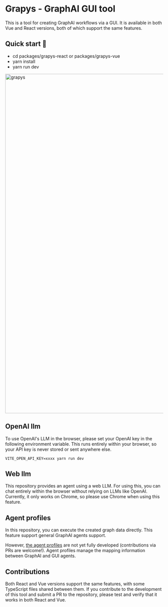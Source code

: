 # Grapys - GraphAI GUI tool

This is a tool for creating GraphAI workflows via a GUI. It is available in both Vue and React versions, both of which support the same features.

## Quick start 🚀
  - cd packages/grapys-react or packages/grapys-vue
  - yarn install
  - yarn run dev

<img width="1078" alt="grapys" src="https://github.com/user-attachments/assets/54f2083e-4c6a-4ea3-9f41-788ef607eefa" />


## OpenAI llm

To use OpenAI's LLM in the browser, please set your OpenAI key in the following environment variable.
This runs entirely within your browser, so your API key is never stored or sent anywhere else.

```
VITE_OPEN_API_KEY=xxxx yarn run dev
```

## Web llm

This repository provides an agent using a web LLM.
For using this, you can chat entirely within the browser without relying on LLMs like OpenAI.
Currently, it only works on Chrome, so please use Chrome when using this feature.

## Agent profiles
In this repository, you can execute the created graph data directly.
This feature support general GraphAI agents support.

However, [the agent profiles](https://github.com/receptron/grapys/blob/main/packages/grapys-vue/src/utils/gui/data.ts)  are not yet fully developed (contributions via PRs are welcome!).
Agent profiles manage the mapping information between GraphAI and GUI agents.

## Contributions

Both React and Vue versions support the same features, with some TypeScript files shared between them.
If you contribute to the development of this tool and submit a PR to the repository, please test and verify that it works in both React and Vue.

